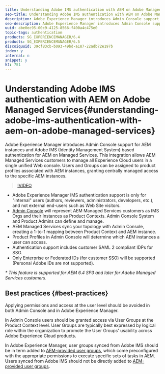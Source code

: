 ```yaml
---
title: Understanding Adobe IMS authentication with AEM on Adobe Managed Services
seo-title: Understanding Adobe IMS authentication with AEM on Adobe Managed Services
description: Adobe Experience Manager introduces Admin Console support for AEM instances and Adobe IMS (Identity Management System) based authentication for AEM on Managed Services.   This integration allows AEM Managed Services customers to manage all Experience Cloud users in a single unified Web console. Users and Groups can be assigned to product profiles associated with AEM instances, granting centrally managed access to the specific AEM instances.
seo-description: Adobe Experience Manager introduces Admin Console support for AEM instances and Adobe IMS (Identity Management System) based authentication for AEM on Managed Services.   This integration allows AEM Managed Services customers to manage all Experience Cloud users in a single unified Web console. Users and Groups can be assigned to product profiles associated with AEM instances, granting centrally managed access to the specific AEM instances.
uuid: abe0ec95-00c9-4125-8566-f400a4c475e0
topic-tags: authentication
products: SG_EXPERIENCEMANAGER/6.4
products: SG_EXPERIENCEMANAGER/6.5
discoiquuid: 39cf83cb-b093-49bd-a187-22adb72e197b
index: y
internal: n
snippet: y
kt: 781
---
```


# Understanding Adobe IMS authentication with AEM on Adobe Managed Services{#understanding-adobe-ims-authentication-with-aem-on-adobe-managed-services}

Adobe Experience Manager introduces Admin Console support for AEM instances and Adobe IMS (Identity Management System) based authentication for AEM on Managed Services.   This integration allows AEM Managed Services customers to manage all Experience Cloud users in a single unified Web console. Users and Groups can be assigned to product profiles associated with AEM instances, granting centrally managed access to the specific AEM instances.

>[!VIDEO](https://video.tv.adobe.com/v/26170?quality=12)

* Adobe Experience Manager IMS authentication support is only for "internal" users (authors, reviewers, administrators, developers, etc.), and not external end-users such as Web Site visitors.
* [Admin Console](https://adminconsole.adobe.com/) will represent AEM Managed Services customers as IMS Orgs and their Instances as Product Contexts. Admin Console System and Product Admins can define and manage.
* AEM Managed Services sync your topology with Admin Console, creating a 1-to-1 mapping between Product Context and AEM instance.
* Product Profiles in Admin Console will determine which AEM instances a user can access.
* Authentication support includes customer SAML 2 compliant IDPs for SSO.
* Only Enterprise or Federated IDs (for customer SSO) will be supported (Personal Adobe IDs are not supported).

*&#42; This feature is supported for AEM 6.4 SP3 and later for Adobe Managed Services customers.*


## Best practices {#best-practices}

Applying permissions and access at the user level should be avoided in both Admin Console and in Adobe Experience Manager.

In Admin Console users should be granted access via User Groups at the Product Context level. User Groups are typically best expressed by logical role within the organization to promote the User Groups' usability across Adobe Experience Cloud products.

In Adobe Experience Manager, user groups synced from Adobe IMS should be in term added to [AEM-provided user groups](https://helpx.adobe.com/experience-manager/6-4/sites/administering/using/security.html), which come preconfigured with the appropriate permissions to execute specific sets of tasks in AEM. Users synced from Adobe IMS should not be directly added to [AEM-provided user groups](https://helpx.adobe.com/experience-manager/6-4/sites/administering/using/security.html). 
